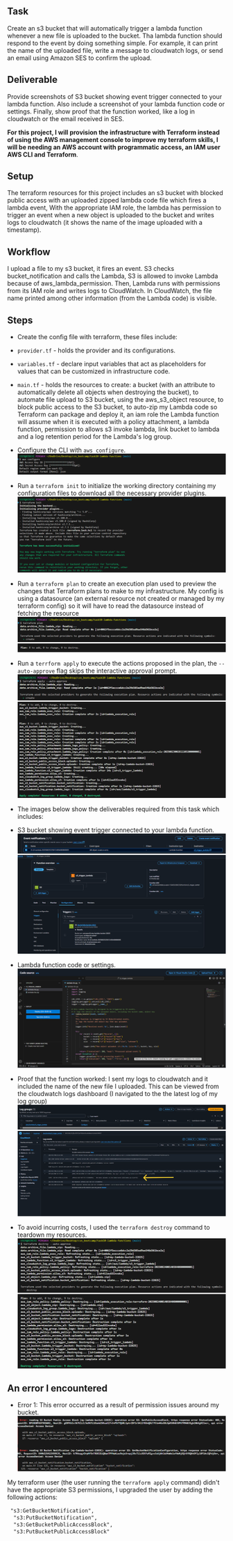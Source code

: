 ## Task
Create an s3 bucket that will automatically trigger a lambda function whenever a new file is uploaded to the bucket. Tha lambda function should respond to the event by doing something simple. For example, it can print the name of the uploaded file, write a message to cloudwatch logs, or send an email using Amazon SES to confirm the upload.

## Deliverable
Provide screenshots of S3 bucket showing event trigger connected to your lambda function. Also include a screenshot of your lambda function code or settings. Finally, show proof that the function worked, like a log in cloudwatch or the email received in SES.

**For this project, I will provision the infrastructure with Terraform instead of using the AWS management console to improve my terraform skills, I will be needing an AWS account with programmatic access, an IAM user AWS CLI and Terraform**.

## Setup
The terraform resources for this project includes an s3 bucket with blocked public access with an uploaded zipped lambda code file which fires a lambda event, With the appropriate IAM role, the lambda has permission to trigger an event when a new object is uploaded to the bucket and writes logs to cloudwatch (it shows the name of the image uploaded with a timestamp).

## Workflow
I upload a file to my s3 bucket, it fires an event. S3 checks bucket_notification and calls the Lambda, S3 is allowed to invoke Lambda because of aws_lambda_permission. Then, Lambda runs with permissions from its IAM role and writes logs to CloudWatch. In CloudWatch, the file name printed among other information (from the Lambda code) is visible.

## Steps
- Create the config file with terraform, these files include:
- `provider.tf` - holds the provider and its configurations.
- `variables.tf` - declare input variables that act as placeholders for values that can be customized in infrastructure code.
- `main.tf` - holds the resources to create: a bucket (with an attribute to automatically delete all objects when destroying the bucket), to automate file upload to S3 bucket, using the aws_s3_object resource, to block public access to the S3 bucket, to auto-zip my Lambda code so Terraform can package and deploy it, an iam role the Lambda function will assume when it is executed with a policy attachment, a lambda function, permission to allows s3 invoke lambda, link bucket to lambda and a log retention period for the Lambda's log group.

- Configure the CLI with `aws configure`.
![csn_wk10](img/csn_wk10.png)


- Run a `terraform init` to initialize the working directory containing my configuration files to download all the necessary provider plugins.
![csn1_wk10](img/csn1_wk10.png)


- Run a `terraform plan` to create an execution plan used to preview the changes that Terraform plans to make to my infrastructure. My config is using a datasource (an external resource not created or managed by my terraform config) so it will have to read the datasource instead of fetching the resource
![csn1-1_wk10](img/csn1-1_wk10.png)
![csn1-2_wk10](img/csn1-2_wk10.png)


- Run a `terrform apply` to execute the actions proposed in the plan, the `--auto-approve` flag skips the interactive approval prompt.
![csn1-3_wk10](img/csn1-3_wk10.png)
![csn1-4_wk10](img/csn1-4_wk10.png)

- The images below show the deliverables required from this task which includes:

- S3 bucket showing event trigger connected to your lambda function.
![csn1-5_wk10](img/csn1-5_wk10.png)
![csn1-6_wk10](img/csn1-6_wk10.png)


- Lambda function code or settings.
![csn1-7_wk10](img/csn1-7_wk10.png)

- Proof that the function worked: I sent my logs to cloudwatch and it included the name of the new file I uploaded. This can be viewed from the cloudwatch logs dashboard (I navigated to the the latest log of my log group)
![csn1-8_wk10](img/csn1-8_wk10.png)
![csn1-9_wk10](img/csn1-9_wk10.png)


- To avoid incurring costs, I used the `terraform destroy` command to teardown my resources.
![csn2_wk10](img/csn2_wk10.png)
![csn2-1_wk10](img/csn2-1_wk10.png)

## An error I encountered
- Error 1: This error occurred as a result of permission issues around my bucket.
![error1](img/err.png)

My terraform user (the user running the `terraform apply` command) didn't have the appropriate S3 permissions, I upgraded the user by adding the following actions:
``` 
 "s3:GetBucketNotification",
  "s3:PutBucketNotification",
  "s3:GetBucketPublicAccessBlock",
  "s3:PutBucketPublicAccessBlock"     
```







